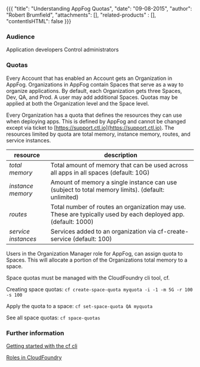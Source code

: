 {{{
  "title": "Understanding AppFog Quotas",
  "date": "09-08-2015",
  "author": "Robert Brumfield",
  "attachments": [],
  "related-products" : [],
  "contentIsHTML": false
}}}

### Audience

Application developers
Control administrators

### Quotas

Every Account that has enabled an Account gets an Organization in AppFog.  Organizations in AppFog contain Spaces that serve as a way to organize applications.  By default, each Organization gets three Spaces, Dev, QA, and Prod.  A user may add additional Spaces.  Quotas may be applied at both the Organization level and the Space level.

Every Organization has a quota that defines the resources they can use when deploying apps.  This is defined by AppFog and cannot be changed except via ticket to [https://support.ctl.io](https://support.ctl.io). The resources limited by quota are total memory, instance memory, routes, and service instances.  

| resource | description |
| -------- | ----------- |
| *total memory* | Total amount of memory that can be used across all apps in all spaces (default: 10G) |
| *instance memory* | Amount of memory a single instance can use (subject to total memory limits). (default: unlimited) |
| *routes* | Total number of routes an organization may use.  These are typically used by each deployed app. (default: 1000) |
| *service instances* | Services added to an organization via cf-create-service (default: 100) |

Users in the Organization Manager role for AppFog, can assign quota to Spaces.  This will allocate a portion of the Organizations total memory to a space.

Space quotas must be managed with the CloudFoundry cli tool, cf.  

Creating space quotas: ``` cf create-space-quota myquota -i -1 -m 5G -r 100 -s 100 ```

Apply the quota to a space: ``` cf set-space-quota QA myquota ```

See all space quotas: ``` cf space-quotas ```


### Further information

[Getting started with the cf cli](http://docs.cloudfoundry.org/devguide/installcf/whats-new-v6.html)

[Roles in CloudFoundry](http://docs.cloudfoundry.org/concepts/roles.html)
